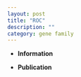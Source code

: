 ```yaml
---
layout: post
title: "ROC"
description: ""
category: gene family
---
```


* **Information**  

* **Publication**  


